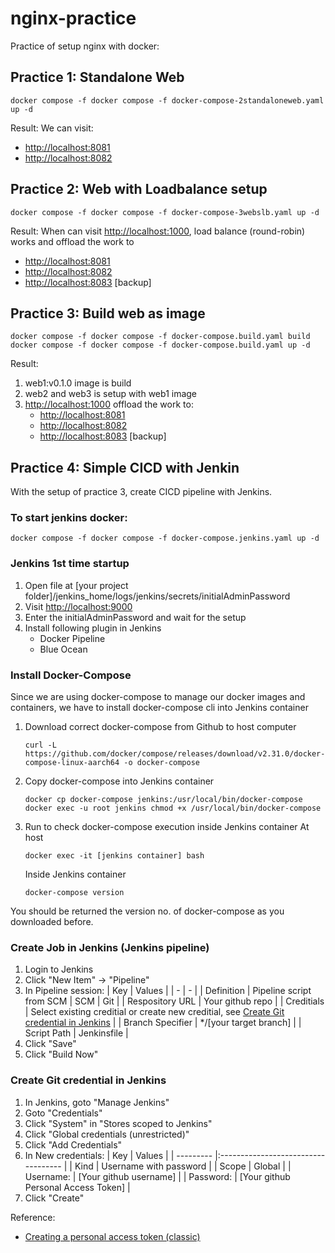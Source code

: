 # nginx-practice
Practice of setup nginx with docker:

## Practice 1: Standalone Web
```
docker compose -f docker compose -f docker-compose-2standaloneweb.yaml up -d
```

Result:
We can visit: 
- [http://localhost:8081](http://localhost:8081)
- [http://localhost:8082](http://localhost:8082)


## Practice 2: Web with Loadbalance setup
```
docker compose -f docker compose -f docker-compose-3webslb.yaml up -d
```

Result:
When can visit [http://localhost:1000](http://localhost:1000), load balance (round-robin) works and offload the work to 
- [http://localhost:8081](http://localhost:8081)
- [http://localhost:8082](http://locahost:8082)
- [http://localhost:8083](http://localhost:8083) [backup]


## Practice 3: Build web as image
```
docker compose -f docker compose -f docker-compose.build.yaml build
docker compose -f docker compose -f docker-compose.build.yaml up -d
```

Result:
1. web1:v0.1.0 image is build
2. web2 and web3 is setup with web1 image
3. [http://localhost:1000](http://localhost:1000) offload the work to:
    - [http://localhost:8081](http://localhost:8081)
    - [http://localhost:8082](http://locahost:8082)
    - [http://localhost:8083](http://localhost:8083) [backup]


## Practice 4: Simple CICD with Jenkin
With the setup of practice 3, create CICD pipeline with Jenkins. 

### To start jenkins docker:
```
docker compose -f docker compose -f docker-compose.jenkins.yaml up -d
```

### Jenkins 1st time startup 
1. Open file at [your project folder]/jenkins_home/logs/jenkins/secrets/initialAdminPassword
2. Visit [http://localhost:9000](http://localhost:9000)
3. Enter the initialAdminPassword and wait for the setup
4. Install following plugin in Jenkins
    - Docker Pipeline
    - Blue Ocean

### Install Docker-Compose
Since we are using docker-compose to manage our docker images and containers, we have to install docker-compose cli into Jenkins container

1. Download correct docker-compose from Github to host computer
    ```
    curl -L https://github.com/docker/compose/releases/download/v2.31.0/docker-compose-linux-aarch64 -o docker-compose
    ```

2. Copy docker-compose into Jenkins container
    ```
    docker cp docker-compose jenkins:/usr/local/bin/docker-compose
    docker exec -u root jenkins chmod +x /usr/local/bin/docker-compose
    ```

3. Run to check docker-compose execution inside Jenkins container
    At host
    ```
    docker exec -it [jenkins container] bash
    ```

    Inside Jenkins container
    ```
    docker-compose version
    ```
    
You should be returned the version no. of docker-compose as you downloaded before.

### Create Job in Jenkins (Jenkins pipeline)
1. Login to Jenkins
2. Click "New Item" -> "Pipeline"
3. In Pipeline session:
    | Key | Values |
    | - | - |
    | Definition | Pipeline script from SCM
    | SCM | Git |
    | Respository URL | Your github repo |
    | Creditials | Select existing creditial or create new creditial, see [Create Git credential in Jenkins](#create-git-credential-in-jenkins) |
    | Branch Specifier | */[your target branch] |
    | Script Path | Jenkinsfile |
4. Click "Save"
5. Click "Build Now"


### Create Git credential in Jenkins<a name="create-git-credential-in-jenkins" />
1. In Jenkins, goto "Manage Jenkins"
2. Goto "Credentials"
3. Click "System" in "Stores scoped to Jenkins"
4. Click "Global credentials (unrestricted)"
5. Click "Add Credentials"
6. In New credentials:
    | Key       | Values                              |
    | --------- |:----------------------------------- |
    | Kind      | Username with password              |
    | Scope     | Global                              |
    | Username: | [Your github username]              |
    | Password: | [Your github Personal Access Token] |
7. Click "Create"

Reference: 
- [Creating a personal access token (classic)](https://docs.github.com/en/authentication/keeping-your-account-and-data-secure/managing-your-personal-access-tokens#creating-a-personal-access-token-classic)